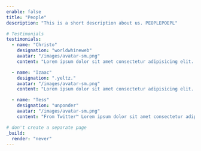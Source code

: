 ```yaml
---
enable: false
title: "People"
description: "This is a short description about us. PEOPLEPOEPL"

# Testimonials
testimonials:
  - name: "Christo"
    designation: "worldwhineweb"
    avatar: "/images/avatar-sm.png"
    content: "Lorem ipsum dolor sit amet consectetur adipisicing elit. Qui iusto illo molestias, assumenda expedita commodi inventore non itaque molestiae voluptatum dolore, facilis sapiente, repellat veniam."

  - name: "Izaac"
    designation: ".yeltz."
    avatar: "/images/avatar-sm.png"
    content: "Lorem ipsum dolor sit amet consectetur adipisicing elit. Qui iusto illo molestias, assumenda expedita commodi inventore non itaque molestiae voluptatum dolore, facilis sapiente, repellat veniam."

  - name: "Tess"
    designation: "unponder"
    avatar: "/images/avatar-sm.png"
    content: "From Twitter™ Lorem ipsum dolor sit amet consectetur adipisicing elit. Qui iusto illo molestias, assumenda expedita commodi inventore non itaque molestiae voluptatum dolore, facilis sapiente, repellat veniam."

# don't create a separate page
_build:
  render: "never"
---
```

